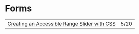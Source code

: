 # Forms

|  |  |
| :--- | :--- |
| [Creating an Accessible Range Slider with CSS](https://ishadeed.com/article/css-min-max-clamp/?utm_source=CSS-Weekly&utm_campaign=Issue-411&utm_medium=email) | 5/20 |

